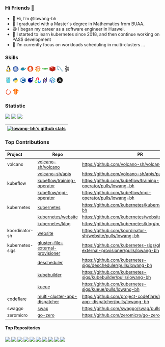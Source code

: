 ### Hi Friends 👋

- 👋 Hi, I’m @lowang-bh
- 🔭 I graduated with a Master's degree in Mathematics from BUAA.
- 😄 I began my career as a software engineer in Huawei.
- 🤔 I started to learn kubernetes since 2018, and then continue working on PASS development
- 🌱 I’m currently focus on workloads scheduling in multi-clusters ...
  
<!--
- 💞️ I’m looking to collaborate on ...
- 📫 How to reach me ...

-->

<!--
**lowang-bh/lowang-bh** is a ✨ _special_ ✨ repository because its `README.md` (this file) appears on your GitHub profile.

Here are some ideas to get you started:

- 🔭 I’m currently working on ...
- 🌱 I’m currently learning ...
- 👯 I’m looking to collaborate on ...
- 🤔 I’m looking for help with ...
- 💬 Ask me about ...
- 📫 How to reach me: ...
- 😄 Pronouns: ...
- ⚡ Fun fact: ...
-->

<!--
[![lowang-bh's GitHub stats](https://github-readme-stats.vercel.app/api?username=lowang-bh&theme=buefy&show_icons=true)](https://github.com/anuraghazra/github-readme-stats)
[![Top Langs](https://github-readme-stats.vercel.app/api/top-langs/?username=lowang-bh&theme=buefy)](https://github.com/anuraghazra/github-readme-stats)
-->

<!--
donut: vertical sort and with pie graph
donut-vertical: pie graph at top
-->

### Skills

<code><img height="20" alt="linux" src="./images/linux-original.svg"></code>
<code><img height="20" alt="kubernetes" src="./images/kubernetes-plain.svg"></code>
<code><img height="20" alt="docker" src="./images/docker-original.svg"></code>
<code><img height="20" alt="prometheuse" src="./images/prometheus-original.svg"></code>
<code><img height="20" alt="grafana" src="./images/grafana-original.svg"></code>
<code><img height="20" alt="nginx" src="./images/nginx-original.svg"></code>
<code><img height="20" alt="redis" src="./images/redis-original.svg"></code>
<code><img height="20" alt="mysql" src="./images/mysql-original.svg"></code>
<code><img height="20" alt="kafka" src="./images/apachekafka-original.svg"></code>

<code><img height="20" alt="go" src="./images/go-original.svg"></code>
<code><img height="20" alt="python" src="./images/python-original.svg"></code>
<code><img height="20" alt="c" src="./images/c-original.svg"></code>
<code><img height="20" alt="lua" src="./images/lua-original.svg"></code>
<code><img height="20" alt="opencv" src="./images/opencv-original.svg"></code>
<code><img height="20" alt="pandas" src="./images/pandas-original.svg"></code>
<code><img height="20" alt="numpy" src="./images/numpy-original.svg"></code>
<code><img height="20" alt="ansible" src="./images/ansible-plain.svg"></code>

<code><img height="20" alt="py" src="./images/pytorch-original.svg"></code>
<code><img height="20" alt="tf" src="./images/tensorflow-original.svg"></code>

### Statistic

![](https://github-profile-summary-cards.vercel.app/api/cards/profile-details?username=lowang-bh&theme=github)
![](https://github-profile-summary-cards.vercel.app/api/cards/most-commit-language?username=lowang-bh&theme=github&exclude=Jupyter%20Notebook)
![](http://github-profile-summary-cards.vercel.app/api/cards/repos-per-language?username=lowang-bh&theme=github&exclude=Jupyter%20Notebook)
<!--
![](http://github-profile-summary-cards.vercel.app/api/cards/productive-time?username=lowang-bh&theme=github&utcOffset=8)
-->

| <a href="https://github.com/lowang-bh"><img align="center" src="https://github-readme-stats.vercel.app/api?username=lowang-bh&show_icons=true&include_all_commits=true&theme=buefy&hide_border=true" alt="lowang-bh's github stats" /></a> |
| ------------- |

### Top Contributions

| Project | Repo | PR  |
| :------ | --------- |--------- |
|volcano |[volcano-sh/volcano](https://github.com/volcano-sh/volcano)|<https://github.com/volcano-sh/volcano/pulls/lowang-bh>|
|        |[volcano-sh/apis](https://github.com/volcano-sh/apis)|<https://github.com/volcano-sh/apis/pulls/lowang-bh>|
|kubeflow |[kubeflow/training-operator](https://github.com/kubeflow/training-operator)|<https://github.com/kubeflow/training-operator/pulls/lowang-bh>|
|          |[kubeflow/mpi-operator](https://github.com/kubeflow/mpi-operator)|<https://github.com/kubeflow/mpi-operator/pulls/lowang-bh>|
|kubernetes|[kubernetes](https://github.com/kubernetes/kubernetes)|<https://github.com/kubernetes/kubernetes/pulls/lowang-bh>|
|     |[kubernetes/website](https://github.com/kubernetes/website)|<https://github.com/kubernetes/website/pulls/lowang-bh>|
|     |[kubernetes/klog](https://github.com/kubernetes/klog)|<https://github.com/kubernetes/klog/pulls/lowang-bh>|
|koordinator-sh|[website](https://github.com/koordinator-sh/website)|<https://github.com/koordinator-sh/website/pulls/lowang-bh>|
|kubernetes-sigs |[gluster-file-external-provisioner](https://github.com/kubernetes-sigs/gluster-file-external-provisioner)|<https://github.com/kubernetes-sigs/gluster-file-external-provisioner/pulls/lowang-bh>|
|       |[descheduler](https://github.com/kubernetes-sigs/descheduler)|<https://github.com/kubernetes-sigs/descheduler/pulls/lowang-bh>|
|       |[kubebuilder](https://github.com/kubernetes-sigs/kubebuilder)|<https://github.com/kubernetes-sigs/kubebuilder/pulls/lowang-bh>|
|       |[kueue](https://github.com/kubernetes-sigs/kueue)|<https://github.com/kubernetes-sigs/kueue/pulls/lowang-bh>|
|codeflare|[multi-cluster-app-dispatcher](https://github.com/project-codeflare/multi-cluster-app-dispatcher)|<https://github.com/project-codeflare/multi-cluster-app-dispatcher/pulls/lowang-bh>|
|swaggo   |[swag](https://github.com/swaggo/swag)|<https://github.com/swaggo/swag/pulls/lowang-bh>|
|zeromicro|[go-zero](https://github.com/zeromicro/go-zero)|<https://github.com/zeromicro/go-zero/pulls/lowang-bh>|

#### Top Repositories

<a href="https://github.com/lowang-bh/volcano">
  <img align="center" src="https://github-readme-stats.vercel.app/api/pin/?username=lowang-bh&repo=volcano&theme=buefy" />
</a>
<a href="https://github.com/lowang-bh/kubernetes">
  <img align="center" src="https://github-readme-stats.vercel.app/api/pin/?username=lowang-bh&repo=kubernetes&theme=buefy" />
</a>

<a href="https://github.com/lowang-bh/dev_virt">
  <img align="center" src="https://github-readme-stats.vercel.app/api/pin/?username=lowang-bh&repo=dev_virt&theme=buefy&show_owner=false" />
</a>
<a href="https://github.com/lowang-bh/mpi-operator">
  <img align="center" src="https://github-readme-stats.vercel.app/api/pin/?username=lowang-bh&repo=mpi-operator&theme=buefy&show_owner=false" />
</a>

<a href="https://github.com/lowang-bh/butterfly">
  <img align="center" src="https://github-readme-stats.vercel.app/api/pin/?username=lowang-bh&repo=butterfly&theme=buefy&show_owner=false" />
</a>
<a href="https://github.com/lowang-bh/training-operator">
  <img align="center" src="https://github-readme-stats.vercel.app/api/pin/?username=lowang-bh&repo=training-operator&theme=buefy&show_owner=false" />
</a>

<a href="https://github.com/lowang-bh/karmada">
  <img align="center" src="https://github-readme-stats.vercel.app/api/pin/?username=lowang-bh&repo=karmada&theme=buefy" />
</a>
<a href="https://github.com/lowang-bh/kserve">
  <img align="center" src="https://github-readme-stats.vercel.app/api/pin/?username=lowang-bh&repo=kserve&theme=buefy" />
</a>

<a href="https://github.com/lowang-bh/koordinator">
  <img align="center" src="https://github-readme-stats.vercel.app/api/pin/?username=lowang-bh&repo=koordinator&theme=buefy" />
</a>
<a href="https://github.com/lowang-bh/kuberay">
  <img align="center" src="https://github-readme-stats.vercel.app/api/pin/?username=lowang-bh&repo=kuberay&theme=buefy" />
</a>

<br />
<br />
